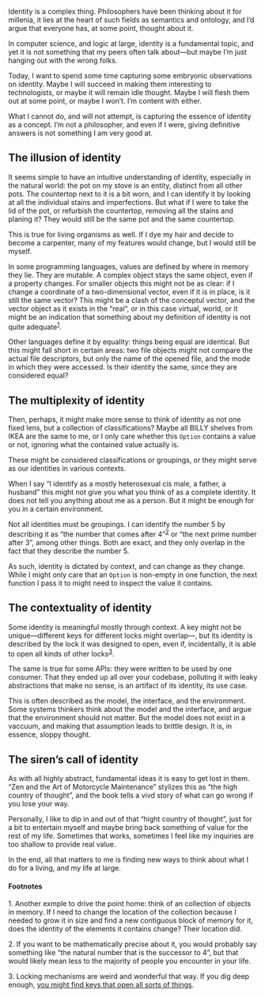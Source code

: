 Identity is a complex thing. Philosophers have been thinking about it for
millenia, it lies at the heart of such fields as semantics and ontology, and
I’d argue that everyone has, at some point, thought about it.

In computer science, and logic at large, identity is a fundamental topic, and
yet it is not something that my peers often talk about—but maybe I’m just
hanging out with the wrong folks.

Today, I want to spend some time capturing some embryonic observations on
identity. Maybe I will succeed in making them interesting to technologists, or
maybe it will remain idle thought. Maybe I will flesh them out at some point,
or maybe I won’t. I’m content with either.

What I cannot do, and will not attempt, is capturing the essence of identity as
a concept. I’m not a philosopher, and even if I were, giving definitive answers
is not something I am very good at.

## The illusion of identity

It seems simple to have an intuitive understanding of identity, especially in
the natural world: the pot on my stove is an entity, distinct from all other
pots. The countertop next to it is a bit worn, and I can identify it by looking
at all the individual stains and imperfections. But what if I were to take the
lid of the pot, or refurbish the countertop, removing all the stains and
planing it? They would still be the same pot and the same countertop.

This is true for living organisms as well. If I dye my hair and decide to
become a carpenter, many of my features would change, but I would still be
myself.

In some programming languages, values are defined by where in memory they lie.
They are mutable. A complex object stays the same object, even if a property
changes. For smaller objects this might not be as clear: if I change a
coordinate of a two-dimensional vector, even if it is in place, is it still the
same vector? This might be a clash of the conceptul vector, and the vector
object as it exists in the “real”, or in this case virtual, world, or it might
be an indication that something about my definition of identity is not quite
adequate<sup><a href="#1">1</a></sup>.

Other languages define it by equality: things being equal are identical. But
this might fall short in certain areas: two file objects might not compare the
actual file descriptors, but only the name of the opened file, and the mode in
which they were accessed. Is their identity the same, since they are considered
equal?

## The multiplexity of identity

Then, perhaps, it might make more sense to think of identity as not one fixed
lens, but a collection of classifications? Maybe all BILLY shelves from IKEA
are the same to me, or I only care whether this `Option` contains a value or
not, ignoring what the contained value actually is.

These might be considered classifications or groupings, or they might serve as
our identities in various contexts.

When I say “I identify as a mostly heterosexual cis male, a father, a husband”
this might not give you what you think of as a complete identity. It does not
tell you anything about me as a person. But it might be enough for you in a
certain environment.

Not all identities must be groupings. I can identify the number 5 by describing
it as “the number that comes after 4”<sup><a href="#2">2</a></sup> or “the next
prime number after 3”, among other things. Both are exact, and they only overlap
in the fact that they describe the number 5.

As such, identity is dictated by context, and can change as they change. While
I might only care that an `Option` is non-empty in one function, the next
function I pass it to might need to inspect the value it contains.

## The contextuality of identity

Some identity is meaningful mostly through context. A key might not be
unique—different keys for different locks might overlap—, but its identity is
described by the lock it was designed to open, even if, incidentally, it is
able to open all kinds of other locks<sup><a href="#3">3</a></sup>.

The same is true for some APIs: they were written to be used by one consumer.
That they ended up all over your codebase, polluting it with leaky abstractions
that make no sense, is an artifact of its identity, its use case.

This is often described as the model, the interface, and the environment. Some
systems thinkers think about the model and the interface, and argue that the
environment should not matter. But the model does not exist in a vaccuum, and
making that assumption leads to brittle design. It is, in essence, sloppy
thought.

## The siren’s call of identity

As with all highly abstract, fundamental ideas it is easy to get lost in them.
“Zen and the Art of Motorcycle Maintenance” stylizes this as “the high country
of thought”, and the book tells a vivd story of what can go wrong if you lose
your way.

Personally, I like to dip in and out of that “hight country of thought”, just
for a bit to entertain myself and maybe bring back something of value for the
rest of my life. Sometimes that works, sometimes I feel like my inquiries are
too shallow to provide real value.

In the end, all that matters to me is finding new ways to think about what I
do for a living, and my life at large.

#### Footnotes

<span id="1">1.</span> Another exmple to drive the point home: think of an
collection of objects in memory. If I need to change the location of the
collection because I needed to grow it in size and find a new contiguous block
of memory for it, does the identity of the elements it contains change? Their
location did.

<span id="2">2.</span> If you want to be mathematically precise about it, you
would probably say something like “the natural number that is the successor to
4”, but that would likely mean less to the majority of people you encounter in
your life.

<span id="3">3.</span> Locking mechanisms are weird and wonderful that way. If
you dig deep enough, [you might find keys that open all sorts of
things](https://www.youtube.com/watch?v=a9b9IYqsb_U).
